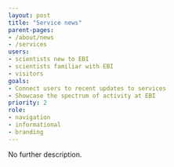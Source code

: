 ```yaml
---
layout: post
title: "Service news"
parent-pages:
- /about/news
- /services
users:
- scientists new to EBI
- scientists familiar with EBI
- visitors
goals:
- Connect users to recent updates to services
- Showcase the spectrum of activity at EBI
priority: 2
role:
- navigation
- informational
- branding
---
```


No further description.
